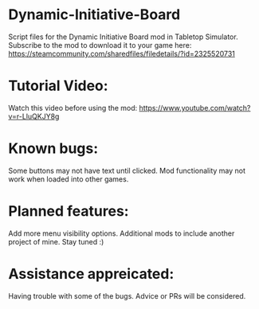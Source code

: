# Dynamic-Initiative-Board
 Script files for the Dynamic Initiative Board mod in Tabletop Simulator.
 Subscribe to the mod to download it to your game here: https://steamcommunity.com/sharedfiles/filedetails/?id=2325520731
 
# Tutorial Video:
 Watch this video before using the mod: https://www.youtube.com/watch?v=r-LluQKJY8g

# Known bugs:
 Some buttons may not have text until clicked.
 Mod functionality may not work when loaded into other games.
 
# Planned features:
 Add more menu visibility options.
 Additional mods to include another project of mine. Stay tuned :)
 
# Assistance appreicated:
 Having trouble with some of the bugs. Advice or PRs will be considered.
